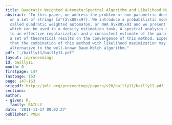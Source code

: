 ```yaml
---
title: Quadratic Weighted Automata:Spectral Algorithm and Likelihood Maximization
abstract: "In this paper, we address the problem of non-parametric density estimation
  on a set of strings Î£^{â\x88\x97}. We introduce a probabilistic model â\x80\x93
  called quadratic weighted automaton, or QWA â\x80\x93 and we present some methods
  which can be used in a density estimation task. A spectral analysis method leads
  to an effective regularization and a consistent estimate of the parameters. We provide
  a set of theoretical results on the convergence of this method. Experiments show
  that the combination of this method with likelihood maximization may be an interesting
  alternative to the well-known Baum-Welch algorithm."
pdf: "./bailly11/bailly11.pdf"
layout: inproceedings
id: bailly11
month: 0
firstpage: 147
lastpage: 163
page: 147-163
origpdf: http://jmlr.org/proceedings/papers/v20/bailly11/bailly11.pdf
sections: 
author:
- given: R.
  family: BAILLY
date: '2011-11-17 00:02:27'
publisher: PMLR
---
```

